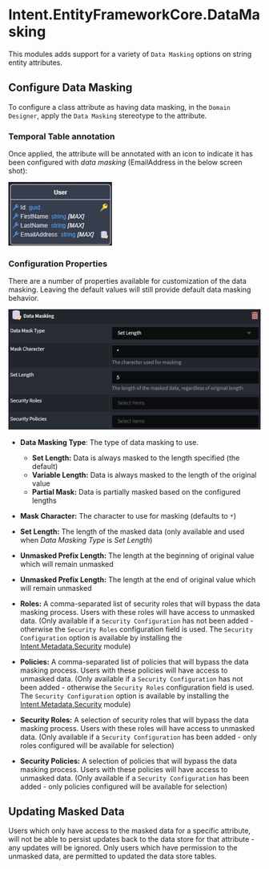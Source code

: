 # Intent.EntityFrameworkCore.DataMasking

This modules adds support for a variety of `Data Masking` options on string entity attributes.

## Configure Data Masking

To configure a class attribute as having data masking, in the `Domain Designer`, apply the `Data Masking` stereotype to the attribute.

### Temporal Table annotation

Once applied, the attribute will be annotated with an icon to indicate it has been configured with _data masking_ (EmailAddress in the below screen shot):

![Annotated](images/data-masking-annotation.png)

### Configuration Properties

There are a number of properties available for customization of the data masking. Leaving the default values will still provide default data masking behavior.

![Properties](images/data-masking-configuration.png)

- **Data Masking Type**: The type of data masking to use.

  - **Set Length:** Data is always masked to the length specified (the default)
  - **Variable Length:** Data is always masked to the length of the original value
  - **Partial Mask:** Data is partially masked based on the configured lengths
- **Mask Character:** The character to use for masking (defaults to `*`)
- **Set Length:** The length of the masked data (only available and used when _Data Masking Type_ is _Set Length_)
- **Unmasked Prefix Length:** The length at the beginning of original value which will remain unmasked
- **Unmasked Prefix Length:** The length at the end of original value which will remain unmasked
- **Roles:** A comma-separated list of security roles that will bypass the data masking process. Users with these roles will have access to unmasked data. (Only available if a `Security Configuration` has not been added - otherwise the  `Security Roles` configuration field is used. The `Security Configuration` option is available by installing the [Intent.Metadata.Security](https://docs.intentarchitect.com/articles/modules-common/intent-metadata-security/intent-metadata-security.html) module)
- **Policies:** A comma-separated list of policies that will bypass the data masking process. Users with these policies will have access to unmasked data. (Only available if a `Security Configuration` has not been added - otherwise the  `Security Roles` configuration field is used. The `Security Configuration` option is available by installing the [Intent.Metadata.Security](https://docs.intentarchitect.com/articles/modules-common/intent-metadata-security/intent-metadata-security.html) module)
- **Security Roles:** A selection of security roles that will bypass the data masking process. Users with these roles will have access to unmasked data. (Only available if a `Security Configuration` has been added - only roles configured will be available for selection)
- **Security Policies:** A selection of policies that will bypass the data masking process. Users with these policies will have access to unmasked data. (Only available if a `Security Configuration` has been added - only policies configured will be available for selection)

## Updating Masked Data

Users which only have access to the masked data for a specific attribute, will not be able to persist updates back to the data store for that attribute - any updates will be ignored. Only users which have permission to the unmasked data, are permitted to updated the data store tables.